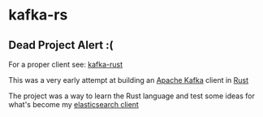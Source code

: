 # kafka-rs

## Dead Project Alert :(

For a proper client see: [kafka-rust](https://github.com/spicavigo/kafka-rust)

This was a very early attempt at building an [Apache Kafka](http://kafka.apache.org/) client in [Rust](https://www.rust-lang.org/)

The project was a way to learn the Rust language and test some ideas for what's become my [elasticsearch client](https://github.com/KodrAus/elasticsearch-rs)
